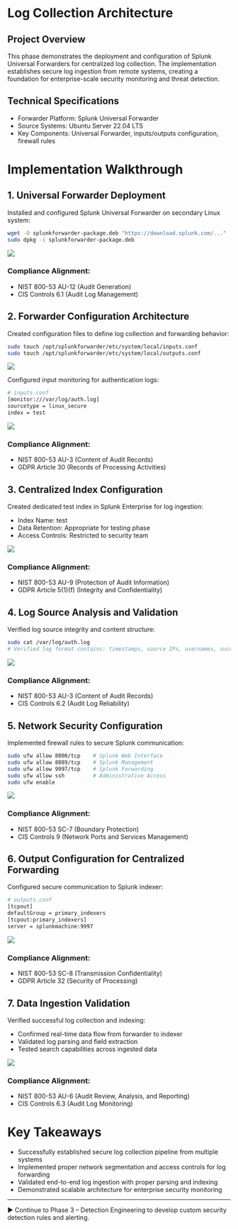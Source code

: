 # Log Collection Architecture

## Project Overview
This phase demonstrates the deployment and configuration of Splunk Universal Forwarders for centralized log collection. The implementation establishes secure log ingestion from remote systems, creating a foundation for enterprise-scale security monitoring and threat detection.

## Technical Specifications
- Forwarder Platform: Splunk Universal Forwarder
- Source Systems: Ubuntu Server 22.04 LTS
- Key Components: Universal Forwarder, inputs/outputs configuration, firewall rules

# Implementation Walkthrough

## 1. Universal Forwarder Deployment
Installed and configured Splunk Universal Forwarder on secondary Linux system:
```bash
wget -O splunkforwarder-package.deb "https://download.splunk.com/..."
sudo dpkg -i splunkforwarder-package.deb
```

![](https://i.postimg.cc/4yGF9cN8/10-Installing-Universal-Forwarder-on-2nd-Linux-VM.png)

### Compliance Alignment:
- NIST 800-53 AU-12 (Audit Generation)
- CIS Controls 6.1 (Audit Log Management)

## 2. Forwarder Configuration Architecture
Created configuration files to define log collection and forwarding behavior:
```bash
sudo touch /opt/splunkforwarder/etc/system/local/inputs.conf
sudo touch /opt/splunkforwarder/etc/system/local/outputs.conf
```
![](https://i.postimg.cc/dVQPfbFW/11-Creating-conf-file-in-CLI.png)

Configured input monitoring for authentication logs:
```bash
# inputs.conf
[monitor:///var/log/auth.log]
sourcetype = linux_secure
index = test
```

![](https://i.postimg.cc/2yNg7JT7/12-Editing-conf-file-within-nano.png)

### Compliance Alignment:
- NIST 800-53 AU-3 (Content of Audit Records)
- GDPR Article 30 (Records of Processing Activities)

## 3. Centralized Index Configuration
Created dedicated test index in Splunk Enterprise for log ingestion:
- Index Name: test
- Data Retention: Appropriate for testing phase
- Access Controls: Restricted to security team

![](https://i.postimg.cc/522Tg85T/13-Creating-test-index-in-Splunk.png)

### Compliance Alignment:
- NIST 800-53 AU-9 (Protection of Audit Information)
- GDPR Article 5(1)(f) (Integrity and Confidentiality)

## 4. Log Source Analysis and Validation
Verified log source integrity and content structure:
```bash
sudo cat /var/log/auth.log
# Verified log format contains: timestamps, source IPs, usernames, success/failure status
```

![](https://i.postimg.cc/9fvkcK3H/14-Focusing-on-forwarder-VM-auth-log-using-cat-to-read-logpng.png)

### Compliance Alignment:
- NIST 800-53 AU-3 (Content of Audit Records)
- CIS Controls 6.2 (Audit Log Reliability)

## 5. Network Security Configuration
Implemented firewall rules to secure Splunk communication:
```bash
sudo ufw allow 8000/tcp    # Splunk Web Interface
sudo ufw allow 8089/tcp    # Splunk Management
sudo ufw allow 9997/tcp    # Splunk Forwarding
sudo ufw allow ssh         # Administrative Access
sudo ufw enable
```

![](https://i.postimg.cc/rFQYDK6J/18-Starting-firewall-setting-ACL-allowing-Splunk-ports-and-SSH-ports.png)

### Compliance Alignment:
- NIST 800-53 SC-7 (Boundary Protection)
- CIS Controls 9 (Network Ports and Services Management)

## 6. Output Configuration for Centralized Forwarding
Configured secure communication to Splunk indexer:
```bash
# outputs.conf
[tcpout]
defaultGroup = primary_indexers
[tcpout:primary_indexers]
server = splunkmachine:9997
```

![](https://i.postimg.cc/Wp0B1NbW/17-Nano-outputs-conf.png)

### Compliance Alignment:
- NIST 800-53 SC-8 (Transmission Confidentiality)
- GDPR Article 32 (Security of Processing)

## 7. Data Ingestion Validation
Verified successful log collection and indexing:
- Confirmed real-time data flow from forwarder to indexer
- Validated log parsing and field extraction
- Tested search capabilities across ingested data

![](https://i.postimg.cc/cCckMJvd/19-Searching-index-on-Splunk-before-full-data-population.png)

### Compliance Alignment:
- NIST 800-53 AU-6 (Audit Review, Analysis, and Reporting)
- CIS Controls 6.3 (Audit Log Monitoring)

# Key Takeaways
- Successfully established secure log collection pipeline from multiple systems
- Implemented proper network segmentation and access controls for log forwarding
- Validated end-to-end log ingestion with proper parsing and indexing
- Demonstrated scalable architecture for enterprise security monitoring

---

▶️ Continue to Phase 3 – Detection Engineering to develop custom security detection rules and alerting.


